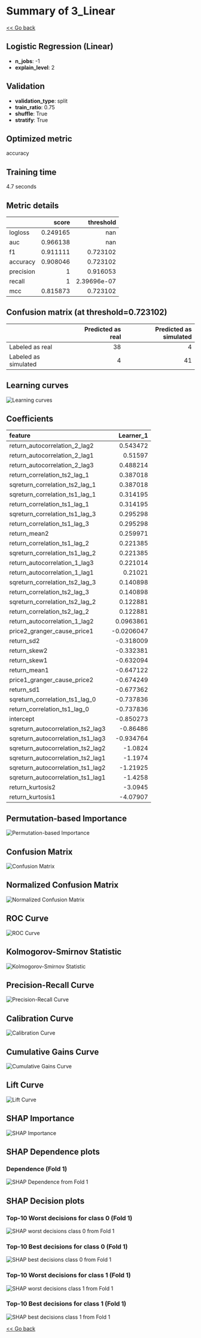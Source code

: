 # Summary of 3_Linear

[<< Go back](../README.md)


## Logistic Regression (Linear)
- **n_jobs**: -1
- **explain_level**: 2

## Validation
 - **validation_type**: split
 - **train_ratio**: 0.75
 - **shuffle**: True
 - **stratify**: True

## Optimized metric
accuracy

## Training time

4.7 seconds

## Metric details
|           |    score |     threshold |
|:----------|---------:|--------------:|
| logloss   | 0.249165 | nan           |
| auc       | 0.966138 | nan           |
| f1        | 0.911111 |   0.723102    |
| accuracy  | 0.908046 |   0.723102    |
| precision | 1        |   0.916053    |
| recall    | 1        |   2.39696e-07 |
| mcc       | 0.815873 |   0.723102    |


## Confusion matrix (at threshold=0.723102)
|                      |   Predicted as real |   Predicted as simulated |
|:---------------------|--------------------:|-------------------------:|
| Labeled as real      |                  38 |                        4 |
| Labeled as simulated |                   4 |                       41 |

## Learning curves
![Learning curves](learning_curves.png)

## Coefficients
| feature                           |   Learner_1 |
|:----------------------------------|------------:|
| return_autocorrelation_2_lag2     |   0.543472  |
| return_autocorrelation_2_lag1     |   0.51597   |
| return_autocorrelation_2_lag3     |   0.488214  |
| return_correlation_ts2_lag_1      |   0.387018  |
| sqreturn_correlation_ts2_lag_1    |   0.387018  |
| sqreturn_correlation_ts1_lag_1    |   0.314195  |
| return_correlation_ts1_lag_1      |   0.314195  |
| sqreturn_correlation_ts1_lag_3    |   0.295298  |
| return_correlation_ts1_lag_3      |   0.295298  |
| return_mean2                      |   0.259971  |
| return_correlation_ts1_lag_2      |   0.221385  |
| sqreturn_correlation_ts1_lag_2    |   0.221385  |
| return_autocorrelation_1_lag3     |   0.221014  |
| return_autocorrelation_1_lag1     |   0.21021   |
| sqreturn_correlation_ts2_lag_3    |   0.140898  |
| return_correlation_ts2_lag_3      |   0.140898  |
| sqreturn_correlation_ts2_lag_2    |   0.122881  |
| return_correlation_ts2_lag_2      |   0.122881  |
| return_autocorrelation_1_lag2     |   0.0963861 |
| price2_granger_cause_price1       |  -0.0206047 |
| return_sd2                        |  -0.318009  |
| return_skew2                      |  -0.332381  |
| return_skew1                      |  -0.632094  |
| return_mean1                      |  -0.647122  |
| price1_granger_cause_price2       |  -0.674249  |
| return_sd1                        |  -0.677362  |
| sqreturn_correlation_ts1_lag_0    |  -0.737836  |
| return_correlation_ts1_lag_0      |  -0.737836  |
| intercept                         |  -0.850273  |
| sqreturn_autocorrelation_ts2_lag3 |  -0.86486   |
| sqreturn_autocorrelation_ts1_lag3 |  -0.934764  |
| sqreturn_autocorrelation_ts2_lag2 |  -1.0824    |
| sqreturn_autocorrelation_ts2_lag1 |  -1.1974    |
| sqreturn_autocorrelation_ts1_lag2 |  -1.21925   |
| sqreturn_autocorrelation_ts1_lag1 |  -1.4258    |
| return_kurtosis2                  |  -3.0945    |
| return_kurtosis1                  |  -4.07907   |


## Permutation-based Importance
![Permutation-based Importance](permutation_importance.png)
## Confusion Matrix

![Confusion Matrix](confusion_matrix.png)


## Normalized Confusion Matrix

![Normalized Confusion Matrix](confusion_matrix_normalized.png)


## ROC Curve

![ROC Curve](roc_curve.png)


## Kolmogorov-Smirnov Statistic

![Kolmogorov-Smirnov Statistic](ks_statistic.png)


## Precision-Recall Curve

![Precision-Recall Curve](precision_recall_curve.png)


## Calibration Curve

![Calibration Curve](calibration_curve_curve.png)


## Cumulative Gains Curve

![Cumulative Gains Curve](cumulative_gains_curve.png)


## Lift Curve

![Lift Curve](lift_curve.png)



## SHAP Importance
![SHAP Importance](shap_importance.png)

## SHAP Dependence plots

### Dependence (Fold 1)
![SHAP Dependence from Fold 1](learner_fold_0_shap_dependence.png)

## SHAP Decision plots

### Top-10 Worst decisions for class 0 (Fold 1)
![SHAP worst decisions class 0 from Fold 1](learner_fold_0_shap_class_0_worst_decisions.png)
### Top-10 Best decisions for class 0 (Fold 1)
![SHAP best decisions class 0 from Fold 1](learner_fold_0_shap_class_0_best_decisions.png)
### Top-10 Worst decisions for class 1 (Fold 1)
![SHAP worst decisions class 1 from Fold 1](learner_fold_0_shap_class_1_worst_decisions.png)
### Top-10 Best decisions for class 1 (Fold 1)
![SHAP best decisions class 1 from Fold 1](learner_fold_0_shap_class_1_best_decisions.png)

[<< Go back](../README.md)
